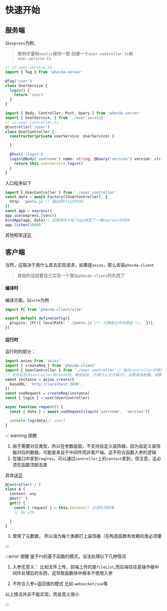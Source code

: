 # 快速开始

## 服务端
以`express`为例,
> 案例尽量和`nestjs`保持一致
创建一个`user.controller.ts`和`user.service.ts`

```ts
// in user.service.ts
import { Tag } from 'phecda-server'

@Tag('user')
class UserService {
  login() {
    return 'user1'
  }
}
```
```ts
import { Body, Controller, Post, Query } from 'phecda-server'
import { UserService, } from './user.service'
// in user.controller.ts
@Controller('/user')
class UserController {
  constructor(private userService: UserService) {

  }

  @Post('/login')
  login(@Body('username') name: string, @Query('version') version: string) { // 即`/login?version=xx` 请求体为{username:'xx'}
    return this.userService.login()
  }
}
```

入口程序如下
```ts
import { UserController } from './user.controller'
const data = await Factory([UserController], {
  http: 'pmeta.js'// 输出的http的代码
})
const app = express()
app.use(express.json())
bindApp(app, data)// 这里相当于给了app绑定了一堆express中间件
app.listen(3000)
```
其他框架[详见](./base.md)

## 客户端
当然，这取决于用什么库去实现请求，如果是`axios`，那么安装`phecda-client`
> 其他的话就要自己实现一个类似`phecda-client`的东西了
#### 编译时
编译方面，以`vite`为例
```ts
import PC from 'phecda-client/vite'

export default defineConfig({
  plugins: [PC({ localPath: './pmeta.js'/** 元数据文件的路径 */,  })],
})
```

#### 运行时
运行时的部分：
```ts
import axios from 'axios'
import { createReq } from 'phecda-client'
import { UserController } from './user.controller'// 指向controller的路径！这里只是用它的类型，不是真的引入了Controller，
// 文件名包含controller和route的，都会如此（不是什么文件都行），如要更改配置，请看插件的配置项
const instance = axios.create({
  baseURL: 'http://localhost:3699',
})
const useRequest = createReq(instance)
const { login } = useC(UserController)

async function request() {
  const { data } = await useRequest(login('username', 'version'))

  console.log(data)// user1
}
```
::: warning 提醒

1. 由于需要对应类型，所以在参数层面，不支持自定义装饰器，因为自定义装饰器对应的数据，可能是来自于中间件而非客户端，这不符合函数入参的逻辑
2. 在接口中拿到`req`/`res`，可以通过`controller`上的`context`拿到，但注意，这必须在函数顶部去拿

具体[详见](./base.md#context)
```ts
@Controller('/')
class A {
  context: any
  @Get('')
  get() {
    const { request } = this.context// 必须在顶部拿
    // do sth

  }
}
```
3. 使用了元数据， 所以请为每个类都打上装饰器（在构造函数有依赖的类必须要

:::

:::error 提醒
鉴于`PS`的基于函数的模式，没法处理以下几种情况

1. 入参无意义：
   比如文件上传，前端上传的是`fileList`,而后端往往是操作被中间件处理后的东西，这导致函数体中根本不使用入参

2. 不符合入参+返回值的模式
   比如 `websocket/sse`等

以上情况并非不能实现，而是意义很小

:::